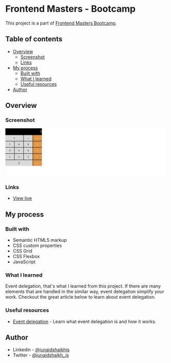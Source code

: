 # Frontend Masters - Bootcamp

This project is a part of [Frontend Masters Bootcamp](https://frontendmasters.com/bootcamp/).

## Table of contents

- [Overview](#overview)
  - [Screenshot](#screenshot)
  - [Links](#links)
- [My process](#my-process)
  - [Built with](#built-with)
  - [What I learned](#what-i-learned)
  - [Useful resources](#useful-resources)
- [Author](#author)

## Overview

### Screenshot

![preview of project](./preview.png)

### Links

- [View live](https://junaidshaikh-js.github.io/calculator/)

## My process

### Built with

- Semantic HTML5 markup
- CSS custom properties
- CSS Grid
- CSS Flexbox
- JavaScript

### What I learned

Event delegation, that's what I learned from this project. If there are many elements that are handled in the similar way, event delegation simplify your work. Checkout the great article below to learn about event delegation.

### Useful resources

- [Event delegation](https://javascript.info/event-delegation) - Learn what event delegation is and how it works.

## Author

- Linkedin - [@junaidshaikhjs](https://www.linkedin.com/in/junaidshaikhjs/)
- Twitter - [@junaidshaikh_js](https://twitter.com/junaidshaikh_js)
